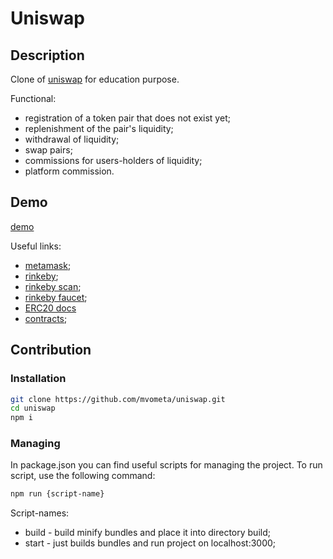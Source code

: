 # Uniswap

## Description

Clone of [uniswap](https://app.uniswap.org/) for education purpose.

Functional:

- registration of a token pair that does not exist yet;
- replenishment of the pair's liquidity;
- withdrawal of liquidity;
- swap pairs;
- commissions for users-holders of liquidity;
- platform commission.

## Demo

[demo](http://vadimm34.beget.tech/)

Useful links:

- [metamask](https://metamask.io/);
- [rinkeby](https://www.rinkeby.io/);
- [rinkeby scan](https://rinkeby.etherscan.io/);
- [rinkeby faucet](https://rinkebyfaucet.com/);
- [ERC20 docs](https://docs.openzeppelin.com/contracts/4.x/api/token/erc20)
- [contracts](./src/constants/contractConstants.ts);

## Contribution

### Installation

```bash
git clone https://github.com/mvometa/uniswap.git
cd uniswap
npm i
```

### Managing

In package.json you can find useful scripts for managing the project. To run script, use the following command:

```bash
npm run {script-name}
```

Script-names:

- build - build minify bundles and place it into directory build;
- start - just builds bundles and run project on localhost:3000;




